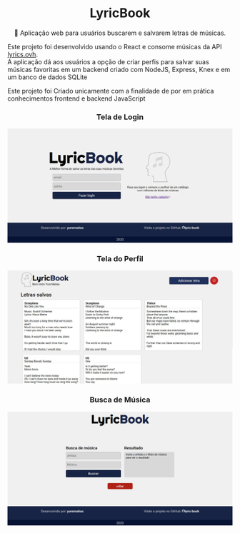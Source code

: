 <h1 align="center">
    LyricBook
</h1>

<p align="center">
    🎼 Aplicação web para usuários buscarem e salvarem letras de músicas. 
</p>

<p>
    Este projeto foi desenvolvido usando o 
    React e consome músicas da API 
    <a href="https://lyrics.ovh">lyrics.ovh</a>.
    <br/>
    A aplicação dá aos usuários a opção de criar perfis para salvar suas músicas favoritas em um backend criado com NodeJS, Express, Knex e em um banco de dados SQLite
</p>

<p>
    Este projeto foi Criado unicamente com a finalidade de por em prática conhecimentos frontend e backend JavaScript
<p/>

<div align="center">
    <h3>Tela de Login</h3>
    <img src="prints/print-login.png">
</div>
<div align="center">
    <h3> Tela do Perfil</h3>
    <img src="prints/print-profile.JPG">
</div>
<div align="center">
    <h3>Busca de Música</h3>
    <img src="prints/print-search.png">
</div>
